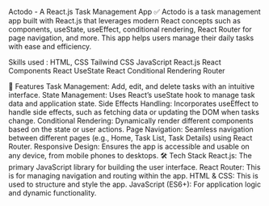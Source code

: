 Actodo - A React.js Task Management App ✅
Actodo is a task management app built with React.js 
that leverages modern React concepts such as components, useState, useEffect, conditional rendering, React Router for page navigation, and more. 
This app helps users manage their daily tasks with ease and efficiency.


Skills used :
HTML,
CSS
Tailwind CSS
JavaScript
React.js 
React Components
React UseState
React Conditional Rendering
Router

🌟 Features
Task Management: Add, edit, and delete tasks with an intuitive interface.
State Management: Uses React’s useState hook to manage task data and application state.
Side Effects Handling: Incorporates useEffect to handle side effects, such as fetching data or updating the DOM when tasks change.
Conditional Rendering: Dynamically render different components based on the state or user actions.
Page Navigation: Seamless navigation between different pages (e.g., Home, Task List, Task Details) using React Router.
Responsive Design: Ensures the app is accessible and usable on any device, from mobile phones to desktops.
🛠️ Tech Stack
React.js: The primary JavaScript library for building the user interface.
React Router: This is for managing navigation and routing within the app.
HTML & CSS: This is used to structure and style the app.
JavaScript (ES6+): For application logic and dynamic functionality.
